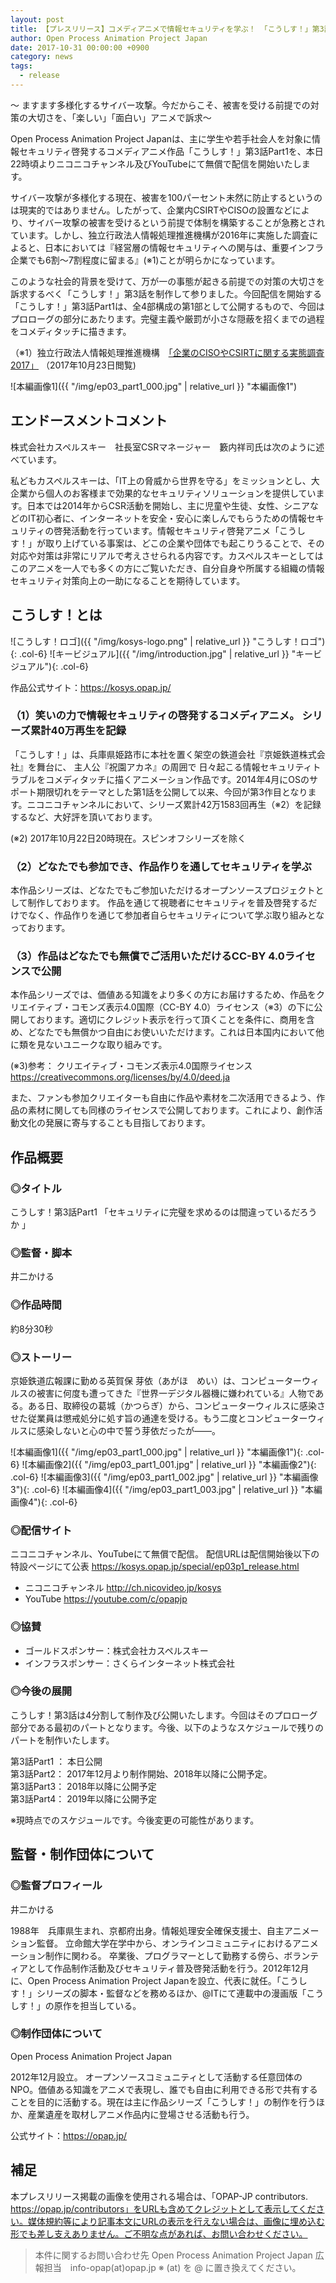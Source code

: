 ```yaml
---
layout: post
title: 【プレスリリース】コメディアニメで情報セキュリティを学ぶ！ 「こうしす！」第3話Part1を10月31日より無償で配信開始
author: Open Process Animation Project Japan
date: 2017-10-31 00:00:00 +0900
category: news
tags: 
  - release
---
```


<div class="slogan">
～ ますます多様化するサイバー攻撃。今だからこそ、被害を受ける前提での対策の大切さを、「楽しい」「面白い」アニメで訴求～
</div>

Open Process Animation Project Japanは、主に学生や若手社会人を対象に情報セキュリティ啓発するコメディアニメ作品「こうしす！」第3話Part1を、本日22時頃よりニコニコチャンネル及びYouTubeにて無償で配信を開始いたします。

サイバー攻撃が多様化する現在、被害を100パーセント未然に防止するというのは現実的ではありません。したがって、企業内CSIRTやCISOの設置などにより、サイバー攻撃の被害を受けるという前提で体制を構築することが急務とされています。しかし、独立行政法人情報処理推進機構が2016年に実施した調査によると、日本においては『経営層の情報セキュリティへの関与は、重要インフラ企業でも6割～7割程度に留まる』(※1)ことが明らかになっています。

このような社会的背景を受けて、万が一の事態が起きる前提での対策の大切さを訴求するべく「こうしす！」第3話を制作して参りました。今回配信を開始する「こうしす！」第3話Part1は、全4部構成の第1部として公開するもので、今回はプロローグの部分にあたります。完璧主義や厳罰が小さな隠蔽を招くまでの過程をコメディタッチに描きます。




（※1）独立行政法人情報処理推進機構　[「企業のCISOやCSIRTに関する実態調査2017」](https://www.ipa.go.jp/security/fy29/reports/ciso-csirt/index.html)
（2017年10月23日閲覧)

![本編画像1]({{ "/img/ep03_part1_000.jpg" | relative_url }} "本編画像1")

## エンドースメントコメント
株式会社カスペルスキー　社長室CSRマネージャー　籔内祥司氏は次のように述べています。

私どもカスペルスキーは、「IT上の脅威から世界を守る」をミッションとし、大企業から個人のお客様まで効果的なセキュリティソリューションを提供しています。日本では2014年からCSR活動を開始し、主に児童や生徒、女性、シニアなどのIT初心者に、インターネットを安全・安心に楽しんでもらうための情報セキュリティの啓発活動を行っています。情報セキュリティ啓発アニメ「こうしす！」が取り上げている事案は、どこの企業や団体でも起こりうることで、その対応や対策は非常にリアルで考えさせられる内容です。カスペルスキーとしてはこのアニメを一人でも多くの方にご覧いただき、自分自身や所属する組織の情報セキュリティ対策向上の一助になることを期待しています。


## こうしす！とは

<div class="row" markdown="1">
![こうしす！ロゴ]({{ "/img/kosys-logo.png" | relative_url }} "こうしす！ロゴ"){: .col-6}
![キービジュアル]({{ "/img/introduction.jpg" | relative_url }} "キービジュアル"){: .col-6}
</div>

作品公式サイト：<https://kosys.opap.jp/>

### （1）笑いの力で情報セキュリティの啓発するコメディアニメ。 シリーズ累計40万再生を記録

「こうしす！」は、兵庫県姫路市に本社を置く架空の鉄道会社『京姫鉄道株式会社』を舞台に、 主人公『祝園アカネ』の周囲で 日々起こる情報セキュリティトラブルをコメディタッチに描くアニメーション作品です。2014年4月にOSのサポート期限切れをテーマとした第1話を公開して以来、今回が第3作目となります。ニコニコチャンネルにおいて、シリーズ累計42万1583回再生（※2）を記録するなど、大好評を頂いております。

(※2) 2017年10月22日20時現在。スピンオフシリーズを除く

### （2）どなたでも参加でき、作品作りを通してセキュリティを学ぶ

本作品シリーズは、どなたでもご参加いただけるオープンソースプロジェクトとして制作しております。
作品を通じて視聴者にセキュリティを普及啓発するだけでなく、作品作りを通じて参加者自らセキュリティについて学ぶ取り組みとなっております。

### （3）作品はどなたでも無償でご活用いただけるCC-BY 4.0ライセンスで公開

本作品シリーズでは、価値ある知識をより多くの方にお届けするため、作品をクリエイティブ・コモンズ表示4.0国際（CC-BY 4.0）ライセンス（※3）の下に公開しております。適切にクレジット表示を行って頂くことを条件に、商用を含め、どなたでも無償かつ自由にお使いいただけます。これは日本国内において他に類を見ないユニークな取り組みです。

(※3)参考： クリエイティブ・コモンズ表示4.0国際ライセンス
<https://creativecommons.org/licenses/by/4.0/deed.ja>

また、ファンも参加クリエイターも自由に作品や素材を二次活用できるよう、作品の素材に関しても同様のライセンスで公開しております。これにより、創作活動文化の発展に寄与することも目指しております。

## 作品概要

### ◎タイトル
こうしす！第3話Part1
「セキュリティに完璧を求めるのは間違っているだろうか 」

### ◎監督・脚本
井二かける

### ◎作品時間
約8分30秒

### ◎ストーリー
京姫鉄道広報課に勤める英賀保 芽依（あがほ　めい）は、コンピューターウィルスの被害に何度も遭ってきた『世界一デジタル器機に嫌われている』人物である。ある日、取締役の葛城（かつらぎ）から、コンピューターウィルスに感染させた従業員は懲戒処分に処す旨の通達を受ける。もう二度とコンピューターウィルスに感染しないと心の中で誓う芽依だったが――。

<div class="row" markdown="1">
![本編画像1]({{ "/img/ep03_part1_000.jpg" | relative_url }} "本編画像1"){: .col-6}
![本編画像2]({{ "/img/ep03_part1_001.jpg" | relative_url }} "本編画像2"){: .col-6}
![本編画像3]({{ "/img/ep03_part1_002.jpg" | relative_url }} "本編画像3"){: .col-6}
![本編画像4]({{ "/img/ep03_part1_003.jpg" | relative_url }} "本編画像4"){: .col-6}
</div>

### ◎配信サイト
ニコニコチャンネル、YouTubeにて無償で配信。
配信URLは配信開始後以下の特設ページにて公表
<https://kosys.opap.jp/special/ep03p1_release.html>

* ニコニコチャンネル <http://ch.nicovideo.jp/kosys>
* YouTube <https://youtube.com/c/opapjp>


### ◎協賛
* ゴールドスポンサー：株式会社カスペルスキー
* インフラスポンサー：さくらインターネット株式会社

### ◎今後の展開
こうしす！第3話は4分割して制作及び公開いたします。今回はそのプロローグ部分である最初のパートとなります。今後、以下のようなスケジュールで残りのパートを制作いたします。

第3話Part1 ： 本日公開  
第3話Part2： 2017年12月より制作開始、2018年以降に公開予定。  
第3話Part3： 2018年以降に公開予定  
第3話Part4： 2019年以降に公開予定  

※現時点でのスケジュールです。今後変更の可能性があります。

## 監督・制作団体について

### ◎監督プロフィール
井二かける

1988年　兵庫県生まれ、京都府出身。情報処理安全確保支援士、自主アニメーション監督。 立命館大学在学中から、オンラインコミュニティにおけるアニメーション制作に関わる。 卒業後、プログラマーとして勤務する傍ら、ボランティアとして作品制作活動及びセキュリティ普及啓発活動を行う。2012年12月に、Open Process Animation Project Japanを設立、代表に就任。「こうしす！」シリーズの脚本・監督などを務めるほか、@ITにて連載中の漫画版「こうしす！」の原作を担当している。

### ◎制作団体について
Open Process Animation Project Japan

2012年12月設立。 オープンソースコミュニティとして活動する任意団体のNPO。価値ある知識をアニメで表現し、誰でも自由に利用できる形で共有することを目的に活動する。現在は主に作品シリーズ「こうしす！」の制作を行うほか、産業遺産を取材しアニメ作品内に登場させる活動も行う。

公式サイト：<https://opap.jp/>

## 補足
本プレスリリース掲載の画像を使用される場合は、「OPAP-JP contributors. https://opap.jp/contributors」をURLも含めてクレジットとして表示してください。媒体規約等により記事本文にURLの表示を行えない場合は、画像に埋め込む形でも差し支えありません。ご不明な点があれば、お問い合わせください。


<blockquote markdown="1">
本件に関するお問い合わせ先  
Open Process Animation Project Japan  
広報担当　info-opap(at)opap.jp ※ (at) を @ に置き換えてください。
</blockquote>
